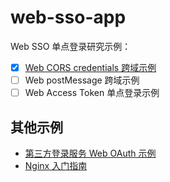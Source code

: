 # web-sso-app

Web SSO 单点登录研究示例：

- [x] [Web CORS credentials 跨域示例](./credentials/)
- [ ] Web postMessage 跨域示例
- [ ] Web Access Token 单点登录示例

## 其他示例

- [第三方登录服务 Web OAuth 示例](https://github.com/xuexb/web-oauth-app)
- [Nginx 入门指南](https://github.com/xuexb/learn-nginx)